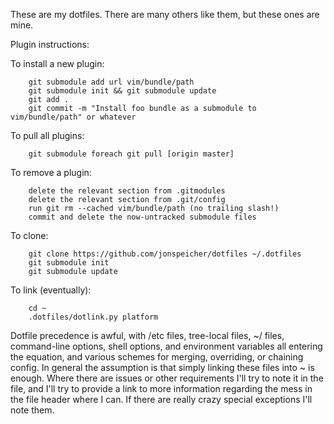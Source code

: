 These are my dotfiles. There are many others like them, but these ones are mine.

Plugin instructions:

To install a new plugin:

        git submodule add url vim/bundle/path
        git submodule init && git submodule update
        git add .
        git commit -m "Install foo bundle as a submodule to vim/bundle/path" or whatever

To pull all plugins:

        git submodule foreach git pull [origin master]

To remove a plugin:

        delete the relevant section from .gitmodules
        delete the relevant section from .git/config
        run git rm --cached vim/bundle/path (no trailing slash!)
        commit and delete the now-untracked submodule files

To clone:

        git clone https://github.com/jonspeicher/dotfiles ~/.dotfiles
        git submodule init
        git submodule update

To link (eventually):

        cd ~
        .dotfiles/dotlink.py platform

Dotfile precedence is awful, with /etc files, tree-local files, ~/ files, command-line options,
shell options, and environment variables all entering the equation, and various schemes for merging,
overriding, or chaining config. In general the assumption is that simply linking these files into
~ is enough. Where there are issues or other requirements I'll try to note it in the file, and I'll
try to provide a link to more information regarding the mess in the file header where I can. If
there are really crazy special exceptions I'll note them.
